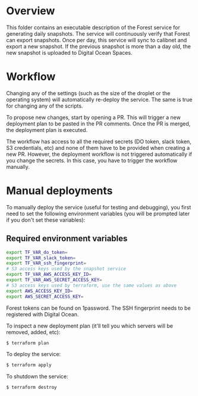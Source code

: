 # Overview

This folder contains an executable description of the Forest service for
generating daily snapshots. The service will continuously verify that Forest can
export snapshots. Once per day, this service will sync to calibnet and export a
new snapshot. If the previous snapshot is more than a day old, the new snapshot
is uploaded to Digital Ocean Spaces.


# Workflow

Changing any of the settings (such as the size of the droplet or the operating
system) will automatically re-deploy the service. The same is true for changing
any of the scripts.

To propose new changes, start by opening a PR. This will trigger a new
deployment plan to be pasted in the PR comments. Once the PR is merged, the
deployment plan is executed.

The workflow has access to all the required secrets (DO token, slack token, S3
credentials, etc) and none of them have to be provided when creating a new PR.
However, the deployment workflow is not triggered automatically if you change
the secrets. In this case, you have to trigger the workflow manually. 

# Manual deployments

To manually deploy the service (useful for testing and debugging), you first need to set the following environment variables (you will be prompted later if you don't set these variables):

## Required environment variables

```bash
export TF_VAR_do_token=
export TF_VAR_slack_token=
export TF_VAR_ssh_fingerprint=
# S3 access keys used by the snapshot service
export TF_VAR_AWS_ACCESS_KEY_ID=
export TF_VAR_AWS_SECRET_ACCESS_KEY=
# S3 access keys used by terraform, use the same values as above
export AWS_ACCESS_KEY_ID=
export AWS_SECRET_ACCESS_KEY=
```

Forest tokens can be found on 1password. The SSH fingerprint needs to be registered with Digital Ocean.

To inspect a new deployment plan (it'll tell you which servers will be removed, added, etc):
```bash
$ terraform plan
```

To deploy the service:
```bash
$ terraform apply
```

To shutdown the service:
```bash
$ terraform destroy
```
